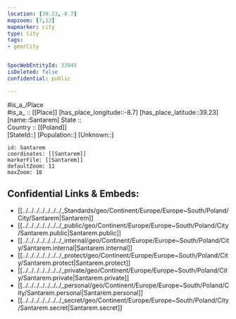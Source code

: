 ```yaml
---
location: [39.23,-8.7] 
mapzoom: [7,12] 
mapmarker: city 
type: City
tags:
- geo/City


SpocWebEntityId: 33945
isDeleted: false
confidential: public

---
```

#is_a_/Place  
#is_a_ :: [[Place]] 
[has_place_longitude::-8.7] 
[has_place_latitude::39.23] 
[name::Santarem] 
State ::  
Country :: [[Poland]]  
[StateId::] 
[Population::] 
[Unknown::] 


```leaflet
id: Santarem
coordinates: [[Santarem]] 
markerFile: [[Santarem]] 
defaultZoom: 11 
maxZoom: 18
```


## Confidential Links & Embeds: 
- [[../../../../../../../_Standards/geo/Continent/Europe/Europe~South/Poland/City/Santarem|Santarem]] 
- [[../../../../../../../_public/geo/Continent/Europe/Europe~South/Poland/City/Santarem.public|Santarem.public]] 
- [[../../../../../../../_internal/geo/Continent/Europe/Europe~South/Poland/City/Santarem.internal|Santarem.internal]] 
- [[../../../../../../../_protect/geo/Continent/Europe/Europe~South/Poland/City/Santarem.protect|Santarem.protect]] 
- [[../../../../../../../_private/geo/Continent/Europe/Europe~South/Poland/City/Santarem.private|Santarem.private]] 
- [[../../../../../../../_personal/geo/Continent/Europe/Europe~South/Poland/City/Santarem.personal|Santarem.personal]] 
- [[../../../../../../../_secret/geo/Continent/Europe/Europe~South/Poland/City/Santarem.secret|Santarem.secret]] 

